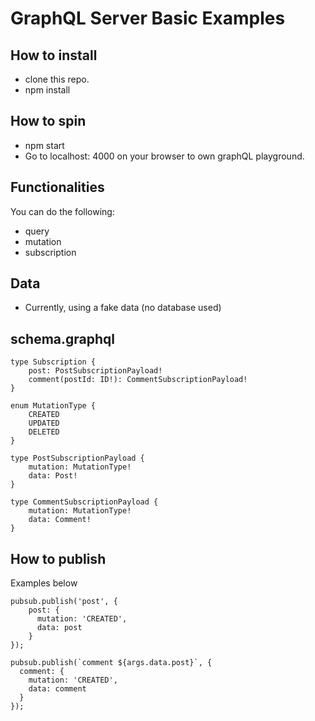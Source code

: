 # GraphQL Server Basic Examples

## How to install
- clone this repo.
- npm install

## How to spin
- npm start
- Go to localhost: 4000 on your browser to own graphQL playground.

## Functionalities
You can do the following:
- query
- mutation
- subscription

## Data
- Currently, using a fake data (no database used)


## schema.graphql
```
type Subscription {
    post: PostSubscriptionPayload!
    comment(postId: ID!): CommentSubscriptionPayload!
}

enum MutationType {
    CREATED
    UPDATED
    DELETED
}

type PostSubscriptionPayload {
    mutation: MutationType!
    data: Post!
}

type CommentSubscriptionPayload {
    mutation: MutationType!
    data: Comment!
}
```

## How to publish
Examples below
``` 
pubsub.publish('post', {
    post: {
      mutation: 'CREATED',
      data: post
    }
});
```
``` 
pubsub.publish(`comment ${args.data.post}`, {
  comment: {
    mutation: 'CREATED',
    data: comment
  }
});
```